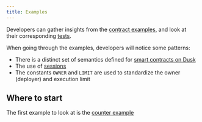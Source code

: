 ```yaml
---
title: Examples
---
```


Developers can gather insights from the <a href="https://github.com/dusk-network/piecrust/tree/main/contracts" target="_blank">contract examples</a>, and look at their corresponding <a href="https://github.com/dusk-network/piecrust/tree/main/piecrust/tests" target="_blank">tests</a>.

When going through the examples, developers will notice some patterns:
- There is a distinct set of semantics defined for [smart contracts on Dusk](/getting-started/vm/04-sc-on-dusk/09-semantics)
- The use of [sessions](/getting-started/vm/04-sc-on-dusk/07-sessions)
- The constants `OWNER` and `LIMIT` are used to standardize the owner (deployer) and execution limit

## Where to start

The first example to look at is the [counter example](/getting-started/vm/02-guides/01-my-first-contract) 
